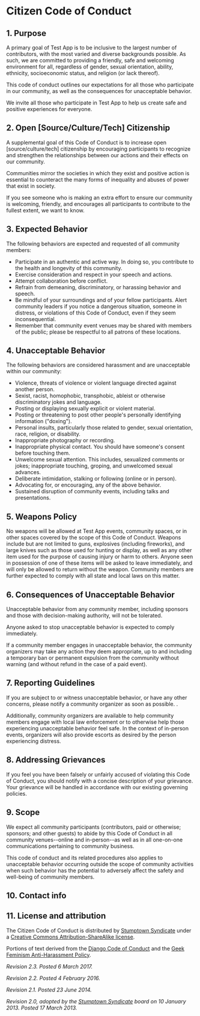# Citizen Code of Conduct

## 1. Purpose

A primary goal of Test App is to be inclusive to the largest number of contributors, with the most varied and diverse backgrounds possible. As such, we are committed to providing a friendly, safe and welcoming environment for all, regardless of gender, sexual orientation, ability, ethnicity, socioeconomic status, and religion (or lack thereof).

This code of conduct outlines our expectations for all those who participate in our community, as well as the consequences for unacceptable behavior.

We invite all those who participate in Test App to help us create safe and positive experiences for everyone.

## 2. Open [Source/Culture/Tech] Citizenship

A supplemental goal of this Code of Conduct is to increase open [source/culture/tech] citizenship by encouraging participants to recognize and strengthen the relationships between our actions and their effects on our community.

Communities mirror the societies in which they exist and positive action is essential to counteract the many forms of inequality and abuses of power that exist in society.

If you see someone who is making an extra effort to ensure our community is welcoming, friendly, and encourages all participants to contribute to the fullest extent, we want to know.

## 3. Expected Behavior

The following behaviors are expected and requested of all community members:

 * Participate in an authentic and active way. In doing so, you contribute to the health and longevity of this community.
 * Exercise consideration and respect in your speech and actions.
 * Attempt collaboration before conflict.
 * Refrain from demeaning, discriminatory, or harassing behavior and speech.
 * Be mindful of your surroundings and of your fellow participants. Alert community leaders if you notice a dangerous situation, someone in distress, or violations of this Code of Conduct, even if they seem inconsequential.
 * Remember that community event venues may be shared with members of the public; please be respectful to all patrons of these locations.

## 4. Unacceptable Behavior

The following behaviors are considered harassment and are unacceptable within our community:

 * Violence, threats of violence or violent language directed against another person.
 * Sexist, racist, homophobic, transphobic, ableist or otherwise discriminatory jokes and language.
 * Posting or displaying sexually explicit or violent material.
 * Posting or threatening to post other people's personally identifying information ("doxing").
 * Personal insults, particularly those related to gender, sexual orientation, race, religion, or disability.
 * Inappropriate photography or recording.
 * Inappropriate physical contact. You should have someone's consent before touching them.
 * Unwelcome sexual attention. This includes, sexualized comments or jokes; inappropriate touching, groping, and unwelcomed sexual advances.
 * Deliberate intimidation, stalking or following (online or in person).
 * Advocating for, or encouraging, any of the above behavior.
 * Sustained disruption of community events, including talks and presentations.

## 5. Weapons Policy

No weapons will be allowed at Test App events, community spaces, or in other spaces covered by the scope of this Code of Conduct. Weapons include but are not limited to guns, explosives (including fireworks), and large knives such as those used for hunting or display, as well as any other item used for the purpose of causing injury or harm to others. Anyone seen in possession of one of these items will be asked to leave immediately, and will only be allowed to return without the weapon. Community members are further expected to comply with all state and local laws on this matter.

## 6. Consequences of Unacceptable Behavior

Unacceptable behavior from any community member, including sponsors and those with decision-making authority, will not be tolerated.

Anyone asked to stop unacceptable behavior is expected to comply immediately.

If a community member engages in unacceptable behavior, the community organizers may take any action they deem appropriate, up to and including a temporary ban or permanent expulsion from the community without warning (and without refund in the case of a paid event).

## 7. Reporting Guidelines

If you are subject to or witness unacceptable behavior, or have any other concerns, please notify a community organizer as soon as possible. .



Additionally, community organizers are available to help community members engage with local law enforcement or to otherwise help those experiencing unacceptable behavior feel safe. In the context of in-person events, organizers will also provide escorts as desired by the person experiencing distress.

## 8. Addressing Grievances

If you feel you have been falsely or unfairly accused of violating this Code of Conduct, you should notify  with a concise description of your grievance. Your grievance will be handled in accordance with our existing governing policies. 



## 9. Scope

We expect all community participants (contributors, paid or otherwise; sponsors; and other guests) to abide by this Code of Conduct in all community venues--online and in-person--as well as in all one-on-one communications pertaining to community business.

This code of conduct and its related procedures also applies to unacceptable behavior occurring outside the scope of community activities when such behavior has the potential to adversely affect the safety and well-being of community members.

## 10. Contact info



## 11. License and attribution

The Citizen Code of Conduct is distributed by [Stumptown Syndicate](http://stumptownsyndicate.org) under a [Creative Commons Attribution-ShareAlike license](http://creativecommons.org/licenses/by-sa/3.0/). 

Portions of text derived from the [Django Code of Conduct](https://www.djangoproject.com/conduct/) and the [Geek Feminism Anti-Harassment Policy](http://geekfeminism.wikia.com/wiki/Conference_anti-harassment/Policy).

_Revision 2.3. Posted 6 March 2017._

_Revision 2.2. Posted 4 February 2016._

_Revision 2.1. Posted 23 June 2014._

_Revision 2.0, adopted by the [Stumptown Syndicate](http://stumptownsyndicate.org) board on 10 January 2013. Posted 17 March 2013._
